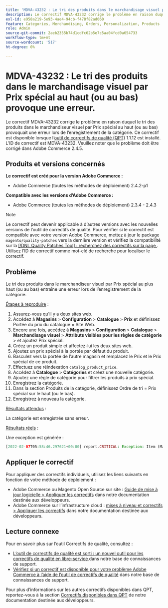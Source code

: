 ```yaml
---
title: 'MDVA-43232 : Le tri des produits dans le marchandisage visuel par Prix spécial au plus haut (ou au bas) provoque une erreur'
description: Le correctif MDVA-43232 corrige le problème en raison duquel le tri des produits dans le marchandiseur visuel par Prix spécial au haut (ou au bas) provoquait une erreur lors de l’enregistrement de la catégorie. Ce correctif est disponible lorsque l’[outil de correctifs de qualité (QPT)](/help/announcements/adobe-commerce-announcements/magento-quality-patches-released-new-tool-to-self-serve-quality-patches.md) 1.1.12 est installé. L’ID de correctif est MDVA-43232. Veuillez noter que le problème doit être corrigé dans Adobe Commerce 2.4.5.
exl-id: e958a219-5e93-4ae4-94cb-f478f82ad060
feature: Categories, Merchandising, Orders, Personalization, Products
role: Admin
source-git-commit: 2aeb2355b74d1cdfc62b5e7c5aa04fcd0a654733
workflow-type: tm+mt
source-wordcount: '517'
ht-degree: 0%

---
```


# MDVA-43232 : Le tri des produits dans le marchandisage visuel par Prix spécial au haut (ou au bas) provoque une erreur.

Le correctif MDVA-43232 corrige le problème en raison duquel le tri des produits dans le marchandiseur visuel par Prix spécial au haut (ou au bas) provoquait une erreur lors de l’enregistrement de la catégorie. Ce correctif est disponible lorsque l’[outil de correctifs de qualité (QPT)](/help/announcements/adobe-commerce-announcements/magento-quality-patches-released-new-tool-to-self-serve-quality-patches.md) 1.1.12 est installé. L’ID de correctif est MDVA-43232. Veuillez noter que le problème doit être corrigé dans Adobe Commerce 2.4.5.

## Produits et versions concernés

**Le correctif est créé pour la version Adobe Commerce :**

* Adobe Commerce (toutes les méthodes de déploiement) 2.4.2-p1

**Compatible avec les versions d’Adobe Commerce :**

* Adobe Commerce (toutes les méthodes de déploiement) 2.3.4 - 2.4.3

>[!NOTE]
>
>Le correctif peut devenir applicable à d’autres versions avec les nouvelles versions de l’outil de correctifs de qualité. Pour vérifier si le correctif est compatible avec votre version Adobe Commerce, mettez à jour le package `magento/quality-patches` vers la dernière version et vérifiez la compatibilité sur la [[!DNL Quality Patches Tool] : recherchez des correctifs sur la page ](https://experienceleague.adobe.com/tools/commerce-quality-patches/index.html?lang=fr). Utilisez l’ID de correctif comme mot-clé de recherche pour localiser le correctif.

## Problème

Le tri des produits dans le marchandiseur visuel par Prix spécial au plus haut (ou au bas) entraîne une erreur lors de l’enregistrement de la catégorie.

<u>Étapes à reproduire</u> :

1. Assurez-vous qu&#39;il y a deux sites web.
1. Accédez à **Magasins** > **Configuration** > **Catalogue** > **Prix** et définissez Portée du prix du catalogue = Site Web.
1. Encore une fois, accédez à **Magasins** > **Configuration** > **Catalogue** > **Marchandisage visuel** > **Attributs visibles pour les règles de catégorie** > et ajoutez Prix spécial.
1. Créez un produit simple et affectez-lui les deux sites web.
1. Ajoutez un prix spécial à la portée par défaut du produit.
1. Basculez vers la portée de l’autre magasin et remplacez le Prix et le Prix spécial de ce produit.
1. Effectuez une réindexation `catalog_product_price`.
1. Accédez à **Catalogue** > **Catégories** et créez une nouvelle catégorie.
1. Ajoutez une règle de catégorie pour filtrer les produits à prix spécial.
1. Enregistrez la catégorie.
1. Dans la section Produits de la catégorie, définissez Ordre de tri = Prix spécial sur le haut (ou le bas).
1. Enregistrez à nouveau la catégorie.

<u>Résultats attendus</u> :

La catégorie est enregistrée sans erreur.

<u>Résultats réels</u> :

Une exception est générée :

```php
[2022-02-07T05:58:46.297621+00:00] report.CRITICAL: Exception: Item (Magento\Catalog\Model\Product\Interceptor) with the same ID "1" already exists. in /lib/internal/Magento/Framework/Data/Collection.php:407
```

## Appliquer le correctif

Pour appliquer des correctifs individuels, utilisez les liens suivants en fonction de votre méthode de déploiement :

* Adobe Commerce ou Magento Open Source sur site : [Guide de mise à jour logicielle > Appliquer les correctifs](https://experienceleague.adobe.com/fr/docs/commerce-operations/tools/quality-patches-tool/usage) dans notre documentation destinée aux développeurs.
* Adobe Commerce sur l’infrastructure cloud : [mises à niveau et correctifs > Appliquer les correctifs](https://experienceleague.adobe.com/fr/docs/commerce-cloud-service/user-guide/develop/upgrade/apply-patches) dans notre documentation destinée aux développeurs.

## Lecture connexe

Pour en savoir plus sur l’outil Correctifs de qualité, consultez :

* [ L’outil de correctifs de qualité est sorti : un nouvel outil pour les correctifs de qualité en libre-service ](/help/announcements/adobe-commerce-announcements/magento-quality-patches-released-new-tool-to-self-serve-quality-patches.md) dans notre base de connaissances de support.
* [Vérifiez si un correctif est disponible pour votre problème Adobe Commerce à l’aide de l’outil de correctifs de qualité](/help/support-tools/patches-available-in-qpt-tool/check-patch-for-magento-issue-with-magento-quality-patches.md) dans notre base de connaissances de support.

Pour plus d’informations sur les autres correctifs disponibles dans QPT, reportez-vous à la section [Correctifs disponibles dans QPT](https://experienceleague.adobe.com/tools/commerce-quality-patches/index.html?lang=fr) de notre documentation destinée aux développeurs.

